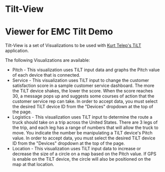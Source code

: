 # Tilt-View
Viewer for EMC Tilt Demo
=

Tilt-View is a set of Visualizations to be used with [Kurt Telep's TiLT](https://github.com/ktelep/tilt) application. 

The following Visualizations are available:

* Pitch - This visualization uses TiLT input data and graphs the Pitch value of each device that is connected.
* Service - This visualization uses TiLT input to change the customer satisfaction score in a sample customer service dashboard. The more the TiLT device shakes, the lower the score. When the score reaches 30, a message pops up and suggests some courses of action that the customer service rep can take. In order to accept data, you must select the desired TiLT device ID from the "Devices" dropdown at the top of the page.
* Logistics - This visualization uses TiLT input to determine the route a truck should take on a trip across the United States. There are 3 legs of the trip, and each leg has a range of numbers that will allow the truck to move. You indicate the number be manipulating a TiLT device's Pitch value. In order to accept data, you must select the desired TiLT device ID from the "Devices" dropdown at the top of the page.
* Location - This visualization uses TiLT input data to increase or decrease the size of a circle on a map based on the Pitch value. If GPS is enable on the TiLT device, the circle will also be positioned on the map at that location.
